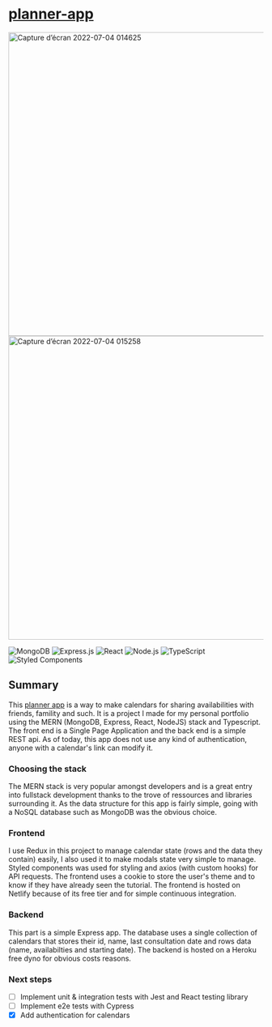# [planner-app](https://dispo-planner.netlify.app/)
<img width="600" alt="Capture d’écran 2022-07-04 014625" src="https://user-images.githubusercontent.com/104721818/177063036-719343e3-b679-429d-9d21-932cf03fddbe.png"> <img width="600" alt="Capture d’écran 2022-07-04 015258" src="https://user-images.githubusercontent.com/104721818/177063044-53eef8bd-caa6-427e-b6ea-088d6924db14.png">

![MongoDB](https://img.shields.io/badge/MongoDB-%234ea94b.svg?logo=mongodb&logoColor=white&style=for-the-badge)
![Express.js](https://img.shields.io/badge/express.js-%23404d59.svg?logo=express&logoColor=%2361DAFB&style=for-the-badge)
![React](https://img.shields.io/badge/react-%2320232a.svg?logo=react&logoColor=%2361DAFB&style=for-the-badge)
![Node.js](https://img.shields.io/badge/node.js-6DA55F?logo=node.js&logoColor=white&style=for-the-badge)
![TypeScript](https://img.shields.io/badge/typescript-%23007ACC.svg?logo=typescript&logoColor=white&style=for-the-badge)
![Styled Components](https://img.shields.io/badge/styled--components-DB7093?logo=styled-components&logoColor=white&style=for-the-badge)

## Summary
This [planner app](https://dispo-planner.netlify.app/) is a way to make calendars for sharing availabilities with friends, famility and such. It is a project I made for my personal portfolio using the MERN (MongoDB, Express, React, NodeJS) stack and Typescript. The front end is a Single Page Application and the back end is a simple REST api. As of today, this app does not use any kind of authentication, anyone with a calendar's link can modify it.

### Choosing the stack
The MERN stack is very popular amongst developers and is a great entry into fullstack development thanks to the trove of ressources and libraries surrounding it. As the data structure for this app is fairly simple, going with a NoSQL database such as MongoDB was the obvious choice.

### Frontend
I use Redux in this project to manage calendar state (rows and the data they contain) easily, I also used it to make modals state very simple to manage. Styled components was used for styling and axios (with custom hooks) for API requests. The frontend uses a cookie to store the user's theme and to know if they have already seen the tutorial. The frontend is hosted on Netlify because of its free tier and for simple continuous integration.

### Backend
This part is a simple Express app. The database uses a single collection of calendars that stores their id, name, last consultation date and rows data (name, availabilties and starting date). The backend is hosted on a Heroku free dyno for obvious costs reasons.

### Next steps
- [ ] Implement unit & integration tests with Jest and React testing library
- [ ] Implement e2e tests with Cypress
- [x] Add authentication for calendars
